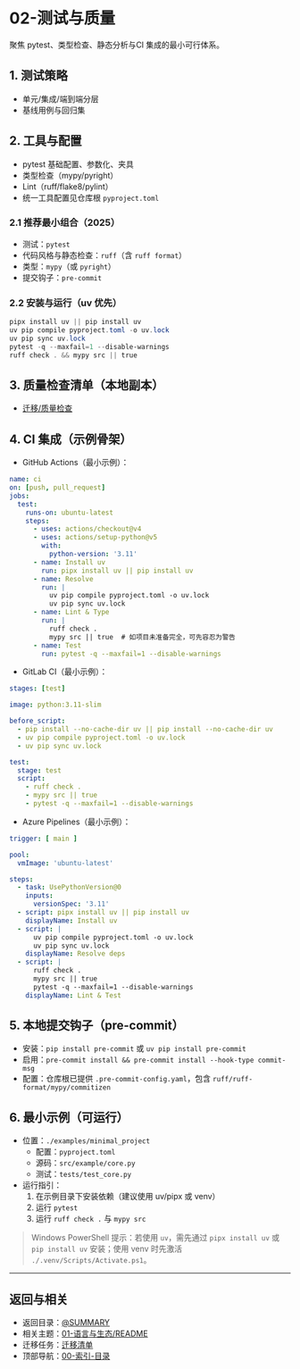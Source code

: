 # 02-测试与质量

聚焦 pytest、类型检查、静态分析与CI 集成的最小可行体系。

## 1. 测试策略

- 单元/集成/端到端分层
- 基线用例与回归集

## 2. 工具与配置

- pytest 基础配置、参数化、夹具
- 类型检查（mypy/pyright）
- Lint（ruff/flake8/pylint）
- 统一工具配置见仓库根 `pyproject.toml`

### 2.1 推荐最小组合（2025）

- 测试：`pytest`
- 代码风格与静态检查：`ruff`（含 `ruff format`）
- 类型：`mypy`（或 `pyright`）
- 提交钩子：`pre-commit`

### 2.2 安装与运行（uv 优先）

```powershell
pipx install uv || pip install uv
uv pip compile pyproject.toml -o uv.lock
uv pip sync uv.lock
pytest -q --maxfail=1 --disable-warnings
ruff check . && mypy src || true
```

## 3. 质量检查清单（本地副本）

- [迁移/质量检查](./迁移/质量检查.md)

## 4. CI 集成（示例骨架）

- GitHub Actions（最小示例）：

```yaml
name: ci
on: [push, pull_request]
jobs:
  test:
    runs-on: ubuntu-latest
    steps:
      - uses: actions/checkout@v4
      - uses: actions/setup-python@v5
        with:
          python-version: '3.11'
      - name: Install uv
        run: pipx install uv || pip install uv
      - name: Resolve
        run: |
          uv pip compile pyproject.toml -o uv.lock
          uv pip sync uv.lock
      - name: Lint & Type
        run: |
          ruff check .
          mypy src || true  # 如项目未准备完全，可先容忍为警告
      - name: Test
        run: pytest -q --maxfail=1 --disable-warnings
```

- GitLab CI（最小示例）：

```yaml
stages: [test]

image: python:3.11-slim

before_script:
  - pip install --no-cache-dir uv || pip install --no-cache-dir uv
  - uv pip compile pyproject.toml -o uv.lock
  - uv pip sync uv.lock

test:
  stage: test
  script:
    - ruff check .
    - mypy src || true
    - pytest -q --maxfail=1 --disable-warnings
```

- Azure Pipelines（最小示例）：

```yaml
trigger: [ main ]

pool:
  vmImage: 'ubuntu-latest'

steps:
  - task: UsePythonVersion@0
    inputs:
      versionSpec: '3.11'
  - script: pipx install uv || pip install uv
    displayName: Install uv
  - script: |
      uv pip compile pyproject.toml -o uv.lock
      uv pip sync uv.lock
    displayName: Resolve deps
  - script: |
      ruff check .
      mypy src || true
      pytest -q --maxfail=1 --disable-warnings
    displayName: Lint & Test
```

## 5. 本地提交钩子（pre-commit）

- 安装：`pip install pre-commit` 或 `uv pip install pre-commit`
- 启用：`pre-commit install && pre-commit install --hook-type commit-msg`
- 配置：仓库根已提供 `.pre-commit-config.yaml`，包含 `ruff/ruff-format/mypy/commitizen`

## 6. 最小示例（可运行）

- 位置：`./examples/minimal_project`
  - 配置：`pyproject.toml`
  - 源码：`src/example/core.py`
  - 测试：`tests/test_core.py`
- 运行指引：
  1) 在示例目录下安装依赖（建议使用 uv/pipx 或 venv）
  2) 运行 `pytest`
  3) 运行 `ruff check .` 与 `mypy src`

> Windows PowerShell 提示：若使用 `uv`，需先通过 `pipx install uv` 或 `pip install uv` 安装；使用 venv 时先激活 `./.venv/Scripts/Activate.ps1`。

---

## 返回与相关

- 返回目录：[@SUMMARY](../SUMMARY.md)
- 相关主题：[01-语言与生态/README](../01-语言与生态/README.md)
- 迁移任务：[迁移清单](../99-上下文与流程/04-迁移清单.md)
- 顶部导航：[00-索引-目录](../00-索引-目录.md)
